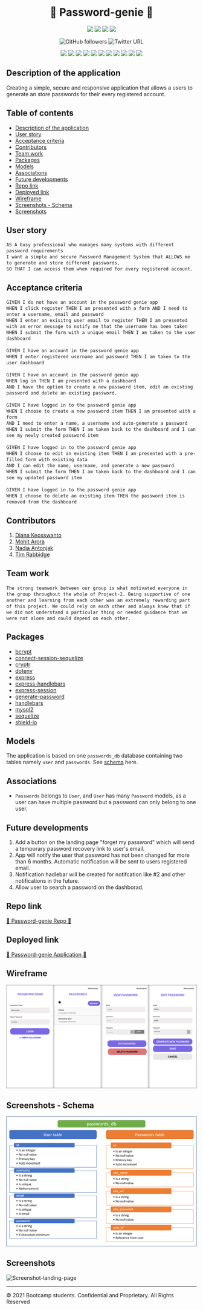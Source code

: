 <h1 align="center">👋 Password-genie 👋</h1>

<p align="center">
    <img src="https://img.shields.io/github/repo-size/marora7926/password-genie" />
    <img src="https://img.shields.io/github/languages/count/marora7926/password-genie" />
    <img src="https://img.shields.io/github/issues/marora7926/password-genie" />
    <img src="https://img.shields.io/github/last-commit/marora7926/password-genie" />
</p>

<p align="center">
    <img alt="GitHub followers" src="https://img.shields.io/github/followers/marora7926?style=social">
    <img alt="Twitter URL" src="https://img.shields.io/twitter/url?style=social&url=https%3A%2F%2Ftwitter.com%2Fmarora_ind">
</p>
  
<p align="center">
    <img src="https://img.shields.io/badge/html-blueviolet" />
    <img src="https://img.shields.io/badge/css-blue" />
    <img src="https://img.shields.io/badge/Javascript-yellow" />
    <img src="https://img.shields.io/badge/express-orange" />
    <img src="https://img.shields.io/badge/Sequelize-9cf"  />
    <img src="https://img.shields.io/badge/mySQL-yellowgreen"  />
    <img src="https://img.shields.io/badge/dotenv-green" />
    <img src="https://img.shields.io/badge/bcrypt-critical" />
    <img src="https://img.shields.io/badge/cryptr-ff69b4" />
    <img src="https://img.shields.io/badge/handlerbars-orange" />
    <img src="https://img.shields.io/badge/shield.io-brightgreen" />   
</p>

## Description of the application
Creating a simple, secure and responsive application that allows a users to generate an store passwords for their every registered account.

<h2>Table of contents</h2>

- [Description of the application](#description-of-the-application)
- [User story](#user-story)
- [Acceptance criteria](#acceptance-criteria)
- [Contributors](#contributors)
- [Team work](#team-work)
- [Packages](#packages)
- [Models](#models)
- [Associations](#associations)
- [Future developments](#future-developments)
- [Repo link](#repo-link)
- [Deployed link](#deployed-link)
- [Wireframe](#wireframe)
- [Screenshots - Schema](#screenshots---schema)
- [Screenshots](#screenshots)

## User story
``` 
AS A busy professional who manages many systems with different password requirements
I want a simple and secure Password Management System that ALLOWS me to generate and store different passwords,
SO THAT I can access them when required for every registered account.
``` 

## Acceptance criteria
``` 
GIVEN I do not have an account in the password genie app
WHEN I click register THEN I am presented with a form AND I need to enter a username, email and password
WHEN I enter an exisitng user email to register THEN I am presented with an error message to notify me that the username has been taken
WHEN I submit the form with a unique email THEN I am taken to the user dashboard
 
GIVEN I have an account in the password genie app 
WHEN I enter registered username and password THEN I am taken to the user dashboard

GIVEN I have an account in the password genie app
WHEN log in THEN I am presented with a dashboard
AND I have the option to create a new password item, edit an existing password and delete an existing password.

GIVEN I have logged in to the password genie app
WHEN I choose to create a new password item THEN I am presented with a form
AND I need to enter a name, a username and auto-generate a password
WHEN I submit the form THEN I am taken back to the dashboard and I can see my newly created password item

GIVEN I have logged in to the password genie app
WHEN I choose to edit an existing item THEN I am presented with a pre-filled form with existing data
AND I can edit the name, username, and generate a new password
WHEN I submit the form THEN I am taken back to the dashboard and I can see my updated password item

GIVEN I have logged in to the password genie app
WHEN I choose to delete an existing item THEN the password item is removed from the dashboard
```
## Contributors
1. [Diana Keosswanto](https://github.com/dianakoeswanto)
2. [Mohit Arora](https://github.com/marora7926)
3. [Nadja Antonjak](https://github.com/nadjaantonjak)
4. [Tim Rabbidge](https://github.com/TBR2000)
   
## Team work
```
The strong teamwork between our group is what motivated everyone in the group throughout the whole of Project-2. Being supportive of one another and learning from each other was an extremely rewarding part of this project. We could rely on each other and always knew that if we did not understand a particular thing or needed guidance that we were not alone and could depend on each other.
```

## Packages
  * [bcrypt](https://www.npmjs.com/package/bcrypt)
  * [connect-session-sequelize](https://www.npmjs.com/package/connect-session-sequelize)
  * [cryptr](https://github.com/MauriceButler/cryptr)
  * [dotenv](https://www.npmjs.com/package/dotenv)
  * [express](https://www.npmjs.com/package/express)
  * [express-handlebars](https://www.npmjs.com/package/express-handlebars)
  * [express-session](https://www.npmjs.com/package/express-session)
  * [generate-password](https://github.com/brendanashworth/generate-password)
  * [handlebars](https://www.npmjs.com/package/handlebars)
  * [mysql2](https://www.npmjs.com/package/mysql2)
  * [sequelize](https://www.npmjs.com/package/sequelize)
  * [shield-io](https://shields.io/)

## Models
The application is based on one `passwords_db` database containing two tables namely `user` and `passwords`. See [schema](#screenshots---schema) here.

## Associations
* `Passwords` belongs to `User`, and `User` has many `Password` models, as a user can have multiple password but a password can only belong to one user.

## Future developments
1. Add a button on the landing page "forget my password" which will send a temporary password recovery link to user's email.
2. App will notify the user that password has not been changed for more than 6 months. Automatic notification will be sent to users registered email.
3. Notification hadlebar will be created for notifcation like #2 and other notifications in the future.
4. Allow user to search a password on the dashborad.

## Repo link
[👋 Password-genie Repo 👋](https://github.com/marora7926/password-genie)

## Deployed link
[🎥 Password-genie Application 🎥](https://github.com/marora7926/password-genie)

## Wireframe
![Screenshot-password-genie](./public/images/wireframe.png)

## Screenshots - Schema
![Screenshot-models-schema](./public/images/models_schema.png)

## Screenshots
![Screenshot-landing-page](./public/images/xyz.png)

- - -
© 2021 Bootcamp students. Confidential and Proprietary. All Rights Reserved